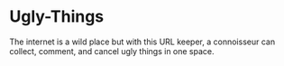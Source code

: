 # Ugly-Things
The internet is a wild place but with this URL keeper, a connoisseur can collect, comment, and cancel ugly things in one space.
